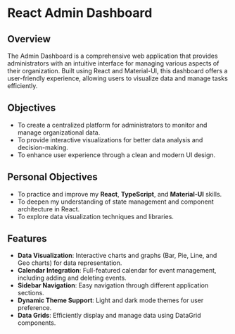 # React Admin Dashboard

## Overview
The Admin Dashboard is a comprehensive web application that provides administrators with an intuitive interface for managing various aspects of their organization. Built using React and Material-UI, this dashboard offers a user-friendly experience, allowing users to visualize data and manage tasks efficiently.

## Objectives
- To create a centralized platform for administrators to monitor and manage organizational data.
- To provide interactive visualizations for better data analysis and decision-making.
- To enhance user experience through a clean and modern UI design.

## Personal Objectives
- To practice and improve my **React**, **TypeScript**, and **Material-UI** skills.
- To deepen my understanding of state management and component architecture in React.
- To explore data visualization techniques and libraries.

## Features
- **Data Visualization**: Interactive charts and graphs (Bar, Pie, Line, and Geo charts) for data representation.
- **Calendar Integration**: Full-featured calendar for event management, including adding and deleting events.
- **Sidebar Navigation**: Easy navigation through different application sections.
- **Dynamic Theme Support**: Light and dark mode themes for user preference.
- **Data Grids**: Efficiently display and manage data using DataGrid components.
